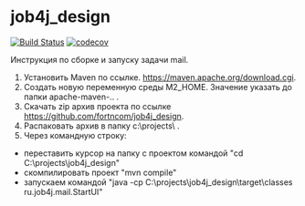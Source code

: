 # job4j_design
[![Build Status](https://travis-ci.com/fortncom/job4j_design.svg?branch=master)](https://travis-ci.com/fortncom/job4j_design)
[![codecov](https://codecov.io/gh/fortncom/job4j_design/branch/master/graph/badge.svg)](https://codecov.io/gh/fortncom/job4j_design)

Инструкция по сборке и запуску задачи mail.

1. Установить Maven по ссылке. https://maven.apache.org/download.cgi.
2. Создать новую переменную среды M2_HOME. Значение указать до папки apache-maven-.. .
3. Скачать zip архив проекта по ссылке https://github.com/fortncom/job4j_design.
4. Распаковать архив в папку c:\projects\ .
5. Через командную строку:
 - переставить курсор на папку с проектом командой  "cd C:\projects\job4j_design"
 - cкомпилировать проект "mvn compile"
 - запускаем командой "java -cp C:\projects\job4j_design\target\classes ru.job4j.mail.StartUI"

